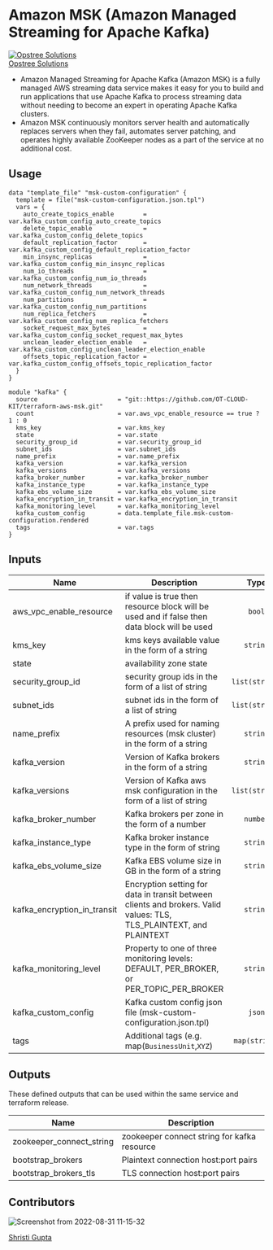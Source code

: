 #  Amazon MSK (Amazon Managed Streaming for Apache Kafka)

[![Opstree Solutions][opstree_avatar]][opstree_homepage]<br/>[Opstree Solutions][opstree_homepage] 

  [opstree_homepage]: https://opstree.github.io/
  [opstree_avatar]: https://img.cloudposse.com/200x100/https://www.opstree.com/images/og_image8.jpg

* Amazon Managed Streaming for Apache Kafka (Amazon MSK) is a fully managed AWS streaming data service makes it easy for you to build and run applications that use Apache Kafka to process streaming data without needing to become an expert in operating Apache Kafka clusters.
* Amazon MSK continuously monitors server health and automatically replaces servers when they fail, automates server patching, and operates highly available ZooKeeper nodes as a part of the service at no additional cost. 

## Usage


```hcl
data "template_file" "msk-custom-configuration" {
  template = file("msk-custom-configuration.json.tpl")
  vars = {
    auto_create_topics_enable        = var.kafka_custom_config_auto_create_topics
    delete_topic_enable              = var.kafka_custom_config_delete_topics
    default_replication_factor       = var.kafka_custom_config_default_replication_factor
    min_insync_replicas              = var.kafka_custom_config_min_insync_replicas
    num_io_threads                   = var.kafka_custom_config_num_io_threads
    num_network_threads              = var.kafka_custom_config_num_network_threads
    num_partitions                   = var.kafka_custom_config_num_partitions
    num_replica_fetchers             = var.kafka_custom_config_num_replica_fetchers
    socket_request_max_bytes         = var.kafka_custom_config_socket_request_max_bytes
    unclean_leader_election_enable   = var.kafka_custom_config_unclean_leader_election_enable
    offsets_topic_replication_factor = var.kafka_custom_config_offsets_topic_replication_factor
  }
}

module "kafka" {
  source                      = "git::https://github.com/OT-CLOUD-KIT/terraform-aws-msk.git"
  count                       = var.aws_vpc_enable_resource == true ? 1 : 0
  kms_key                     = var.kms_key
  state                       = var.state
  security_group_id           = var.security_group_id 
  subnet_ids                  = var.subnet_ids      
  name_prefix                 = var.name_prefix
  kafka_version               = var.kafka_version
  kafka_versions              = var.kafka_versions
  kafka_broker_number         = var.kafka_broker_number
  kafka_instance_type         = var.kafka_instance_type
  kafka_ebs_volume_size       = var.kafka_ebs_volume_size
  kafka_encryption_in_transit = var.kafka_encryption_in_transit
  kafka_monitoring_level      = var.kafka_monitoring_level
  kafka_custom_config         = data.template_file.msk-custom-configuration.rendered
  tags                        = var.tags
}
```

## Inputs

| Name | Description | Type | Default | Required |
|------|-------------|:----:|:-----:|:-----:|
| aws_vpc_enable_resource |if value is true then resource block will be used and if false then data block will be used| `bool` | `true` | yes |
| kms_key | kms keys available value in the form of a string | `string`  | `""` | no |
| state | availability zone state |  | `"available"` | yes |
| security_group_id  | security group ids in the form of a list of string | `list(string)` | `[]` | yes |
| subnet_ids  | subnet ids in the form of a list of string| `list(string)` | `[]` | yes 
| name_prefix | A prefix used for naming resources (msk cluster) in the form of a string  | `string` | `"example"` | yes |
| kafka_version | Version of Kafka brokers in the form of a string | `string` | `"3.2.0"` | yes |
| kafka_versions | Version of Kafka aws msk configuration in the form of a list of string | `list(string)` | `["3.2.0"]` | yes |
| kafka_broker_number| Kafka brokers per zone in the form of a number |   `number` | `3` | yes |
| kafka_instance_type | Kafka broker instance type in the form of string| `string` | `kafka.m5.large"` | yes |
| kafka_ebs_volume_size| Kafka EBS volume size in GB in the form of a string | `string`|  `"100"` | yes |
| kafka_encryption_in_transit | Encryption setting for data in transit between clients and brokers. Valid values: TLS, TLS_PLAINTEXT, and PLAINTEXT  | `string` | `"TLS_PLAINTEXT"` | yes |
| kafka_monitoring_level| Property to one of three monitoring levels: DEFAULT, PER_BROKER, or PER_TOPIC_PER_BROKER  | `string` | `"PER_TOPIC_PER_BROKER"`| yes |
|kafka_custom_config| Kafka custom config json file (msk-custom-configuration.json.tpl)| `json` | `""` | no |
| tags | Additional tags (e.g. map(`BusinessUnit`,`XYZ`) | `map(string)` | `<map>` | no |

## Outputs

These defined outputs that can be used within the same service and terraform release.

| Name | Description |
|------|-------------|
| zookeeper_connect_string | zookeeper connect string for kafka resource |
| bootstrap_brokers | Plaintext connection host:port pairs|
| bootstrap_brokers_tls | TLS connection host:port pairs |


## Contributors

![Screenshot from 2022-08-31 11-15-32](https://user-images.githubusercontent.com/98826875/187603118-a9bf0285-01f9-409e-9752-2fec11bc551b.png)


[Shristi Gupta][shristi_homepage]

  [shristi_homepage]: https://gitlab.com/shristi.gupta

  